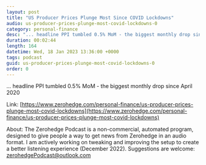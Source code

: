 ```yaml
---
layout: post
title: "US Producer Prices Plunge Most Since COVID Lockdowns"
audio: us-producer-prices-plunge-most-covid-lockdowns-0
category: personal-finance
desc: "... headline PPI tumbled 0.5% MoM - the biggest monthly drop since April 2020"
duration: 00:02:44
length: 164
datetime: Wed, 18 Jan 2023 13:36:00 +0000
tags: podcast
guid: us-producer-prices-plunge-most-covid-lockdowns-0
order: 0
---
```

... headline PPI tumbled 0.5% MoM - the biggest monthly drop since April 2020

Link: [https://www.zerohedge.com/personal-finance/us-producer-prices-plunge-most-covid-lockdowns](https://www.zerohedge.com/personal-finance/us-producer-prices-plunge-most-covid-lockdowns)

About: The Zerohedge Podcast is a non-commercial, automated program, designed to give people a way to get news from Zerohedge in an audio format.  I am actively working on tweaking and improving the setup to create a better listening experience (December 2022).  Suggestions are welcome: [zerohedgePodcast@outlook.com](mailto:zerohedgePodcast@outlook.com)